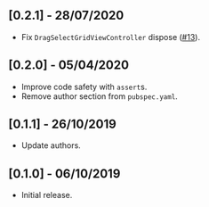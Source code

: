 ## [0.2.1] - 28/07/2020

*  Fix `DragSelectGridViewController` dispose ([#13](https://github.com/hugocbpassos/drag_select_grid_view/issues/13)).

## [0.2.0] - 05/04/2020

* Improve code safety with `assert`s.
* Remove author section from `pubspec.yaml`.

## [0.1.1] - 26/10/2019

* Update authors.

## [0.1.0] - 06/10/2019

* Initial release.

